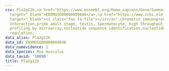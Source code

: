 ```yaml
---
csv: Pla2g12b,<a href="https://www.ensembl.org/Homo_sapiens/Gene/Summary?db=core;g=ENSMUSG00000009646"
  target="_blank">ENSMUSG00000009646</a>,<a href="https://www.ncbi.nlm.nih.gov/pubmed/23834426"
  target="_blank"><i class="fas fa-file"></i></a>",chromatin immunoprecipitation assay,direct
  interaction,prime adult stage, testis, Spermatocyte, high throughput transcription
  profiling by microarray,nucleotide sequence identification,nucleotide sequence identification,transcriptional
  regulation,
data_alias: Pla2g12b
data_id: ENSMUSG00000009646
data_numevidence: 1
data_species: Mus musculus
data_taxid: '10090'
title: Pla2g12b
---
```


